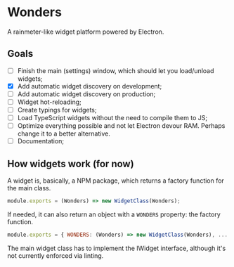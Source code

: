 # Wonders

A rainmeter-like widget platform powered by Electron.

## Goals

- [ ] Finish the main (settings) window, which should let you load/unload widgets;
- [x] Add automatic widget discovery on development;
- [ ] Add automatic widget discovery on production;
- [ ] Widget hot-reloading;
- [ ] Create typings for widgets;
- [ ] Load TypeScript widgets without the need to compile them to JS;
- [ ] Optimize everything possible and not let Electron devour RAM. Perhaps change it to a better alternative.
- [ ] Documentation;

## How widgets work (for now)

A widget is, basically, a NPM package, which returns a factory function for the main class.
```js
module.exports = (Wonders) => new WidgetClass(Wonders);
```
If needed, it can also return an object with a `WONDERS` property: the factory function.
```js
module.exports = { WONDERS: (Wonders) => new WidgetClass(Wonders), ... }
```
The main widget class has to implement the IWidget interface, although it's not currently enforced via linting.
